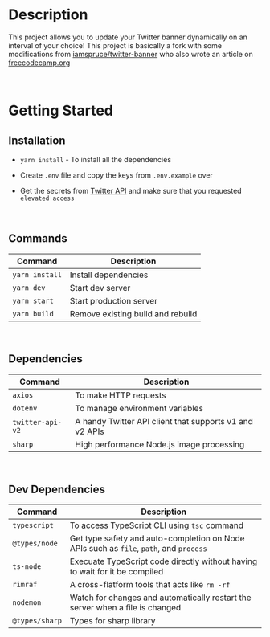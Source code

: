 # Description

This project allows you to update your Twitter banner dynamically on an interval of your choice! This project is basically a fork with some modifications from [iamspruce/twitter-banner](https://github.com/iamspruce/twitter-banner) who also wrote an article on [freecodecamp.org](https://www.freecodecamp.org/news/create-a-dynamic-twitter-header/)

<br>

# Getting Started

## Installation

-   `yarn install` - To install all the dependencies

-   Create `.env` file and copy the keys from `.env.example` over

-   Get the secrets from [Twitter API](https://developer.twitter.com/en/docs/twitter-api) and make sure that you requested `elevated access`

<br>

## Commands

| Command        | Description                       |
| -------------- | --------------------------------- |
| `yarn install` | Install dependencies              |
| `yarn dev`     | Start dev server                  |
| `yarn start`   | Start production server           |
| `yarn build`   | Remove existing build and rebuild |

<br>

## Dependencies

| Command          | Description                                             |
| ---------------- | ------------------------------------------------------- |
| `axios`          | To make HTTP requests                                   |
| `dotenv`         | To manage environment variables                         |
| `twitter-api-v2` | A handy Twitter API client that supports v1 and v2 APIs |
| `sharp`          | High performance Node.js image processing               |

<br>

## Dev Dependencies

| Command        | Description                                                                            |
| -------------- | -------------------------------------------------------------------------------------- |
| `typescript`   | To access TypeScript CLI using `tsc` command                                           |
| `@types/node`  | Get type safety and auto-completion on Node APIs such as `file`, `path`, and `process` |
| `ts-node`      | Execuate TypeScript code directly without having to wait for it be compiled            |
| `rimraf`       | A cross-flatform tools that acts like `rm -rf`                                         |
| `nodemon`      | Watch for changes and automatically restart the server when a file is changed          |
| `@types/sharp` | Types for sharp library                                                                |
